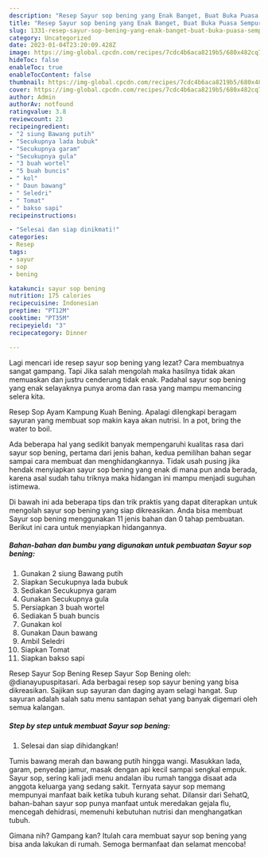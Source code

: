 ```yaml
---
description: "Resep Sayur sop bening yang Enak Banget, Buat Buka Puasa Sempurna"
title: "Resep Sayur sop bening yang Enak Banget, Buat Buka Puasa Sempurna"
slug: 1331-resep-sayur-sop-bening-yang-enak-banget-buat-buka-puasa-sempurna
category: Uncategorized
date: 2023-01-04T23:20:09.428Z
image: https://img-global.cpcdn.com/recipes/7cdc4b6aca8219b5/680x482cq70/sayur-sop-bening-foto-resep-utama.jpg
hideToc: false
enableToc: true
enableTocContent: false
thumbnail: https://img-global.cpcdn.com/recipes/7cdc4b6aca8219b5/680x482cq70/sayur-sop-bening-foto-resep-utama.jpg
cover: https://img-global.cpcdn.com/recipes/7cdc4b6aca8219b5/680x482cq70/sayur-sop-bening-foto-resep-utama.jpg
author: Admin
authorAv: notfound
ratingvalue: 3.8
reviewcount: 23
recipeingredient:
- "2 siung Bawang putih"
- "Secukupnya lada bubuk"
- "Secukupnya garam"
- "Secukupnya gula"
- "3 buah wortel"
- "5 buah buncis"
- " kol"
- " Daun bawang"
- " Seledri"
- " Tomat"
- " bakso sapi"
recipeinstructions:

- "Selesai dan siap dinikmati!"
categories:
- Resep
tags:
- sayur
- sop
- bening

katakunci: sayur sop bening 
nutrition: 175 calories
recipecuisine: Indonesian
preptime: "PT12M"
cooktime: "PT35M"
recipeyield: "3"
recipecategory: Dinner

---
```



Lagi mencari ide resep sayur sop bening yang lezat? Cara membuatnya sangat gampang. Tapi Jika salah mengolah maka hasilnya tidak akan memuaskan dan justru cenderung tidak enak. Padahal sayur sop bening yang enak selayaknya punya aroma dan rasa yang mampu memancing selera kita.


Resep Sop Ayam Kampung Kuah Bening. Apalagi dilengkapi beragam sayuran yang membuat sop makin kaya akan nutrisi. In a pot, bring the water to boil.

Ada beberapa hal yang sedikit banyak mempengaruhi kualitas rasa dari sayur sop bening, pertama dari jenis bahan, kedua pemilihan bahan segar sampai cara membuat dan menghidangkannya. Tidak usah pusing jika hendak menyiapkan sayur sop bening yang enak di mana pun anda berada, karena asal sudah tahu triknya maka hidangan ini mampu menjadi suguhan istimewa.


Di bawah ini ada beberapa tips dan trik praktis yang dapat diterapkan untuk mengolah sayur sop bening yang siap dikreasikan. Anda bisa membuat Sayur sop bening menggunakan 11 jenis bahan dan 0 tahap pembuatan. Berikut ini cara untuk menyiapkan hidangannya.

<!--inarticleads1-->

##### Bahan-bahan dan bumbu yang digunakan untuk pembuatan Sayur sop bening:

1. Gunakan 2 siung Bawang putih
1. Siapkan Secukupnya lada bubuk
1. Sediakan Secukupnya garam
1. Gunakan Secukupnya gula
1. Persiapkan 3 buah wortel
1. Sediakan 5 buah buncis
1. Gunakan  kol
1. Gunakan  Daun bawang
1. Ambil  Seledri
1. Siapkan  Tomat
1. Siapkan  bakso sapi


Resep Sayur Sop Bening Resep Sayur Sop Bening oleh: @dianayupuspitasari. Ada berbagai resep sop sayur bening yang bisa dikreasikan. Sajikan sup sayuran dan daging ayam selagi hangat. Sup sayuran adalah salah satu menu santapan sehat yang banyak digemari oleh semua kalangan. 

<!--inarticleads2-->

##### Step by step untuk membuat Sayur sop bening:


1. Selesai dan siap dihidangkan!

Tumis bawang merah dan bawang putih hingga wangi. Masukkan lada, garam, penyedap jamur, masak dengan api kecil sampai sengkal empuk. Sayur sop, sering kali jadi menu andalan ibu rumah tangga disaat ada anggota keluarga yang sedang sakit. Ternyata sayur sop memang mempunyai manfaat baik ketika tubuh kurang sehat. Dilansir dari SehatQ, bahan-bahan sayur sop punya manfaat untuk meredakan gejala flu, mencegah dehidrasi, memenuhi kebutuhan nutrisi dan menghangatkan tubuh. 

Gimana nih? Gampang kan? Itulah cara membuat sayur sop bening yang bisa anda lakukan di rumah. Semoga bermanfaat dan selamat mencoba!
